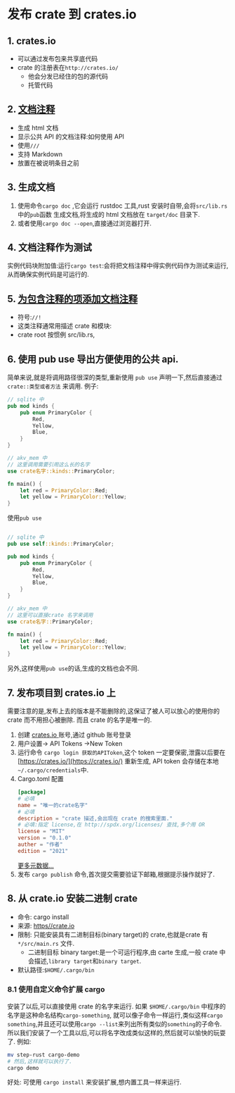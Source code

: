 # 发布 crate 到 crates.io

## 1. crates.io

- 可以通过发布包来共享底代码
- crate 的注册表在`http://crates.io/`
    - 他会分发已经住的包的源代码
    - 托管代码

## 2. [文档注释](lib.rs)

- 生成 html 文档
- 显示公共 API 的文档注释:如何使用 API
- 使用`///`
- 支持 Markdown
- 放置在被说明条目之前

## 3. 生成文档

1. 使用命令`cargo doc` ,它会运行 rustdoc 工具,rust 安装时自带,会将`src/lib.rs` 中的`pub`函数
   生成文档,将生成的 html 文档放在 `target/doc` 目录下.
2. 或者使用`cargo doc --open`,直接通过浏览器打开.

## 4. 文档注释作为测试

实例代码块附加值:运行`cargo test`:会将把文档注释中得实例代码作为测试来运行,
从而确保实例代码是可运行的.

## 5. [为包含注释的项添加文档注释](lib.rs)

- 符号:`//!`
- 这类注释通常用描述 crate 和模块:
- crate root 按惯例 src/lib.rs,

## 6. 使用 pub use 导出方便使用的公共 api.

简单来说,就是将调用路径很深的类型,重新使用 `pub use` 声明一下,然后直接通过 `crate::类型或者方法` 来调用.
例子:

```rust
// sqlite 中
pub mod kinds {
    pub enum PrimaryColor {
        Red,
        Yellow,
        Blue,
    }
}

// akv_mem 中
// 这里调用需要引用这么长的名字
use crate名字::kinds::PrimaryColor;

fn main() {
    let red = PrimaryColor::Red;
    let yellow = PrimaryColor::Yellow;
}


```

使用`pub use`

```rust

// sqlite 中
pub use self::kinds::PrimaryColor;

pub mod kinds {
    pub enum PrimaryColor {
        Red,
        Yellow,
        Blue,
    }
}

// akv_mem 中
// 这里可以直接crate 名字来调用
use crate名字::PrimaryColor;

fn main() {
    let red = PrimaryColor::Red;
    let yellow = PrimaryColor::Yellow;
}


```

另外,这样使用`pub use`的话,生成的文档也会不同.


## 7. 发布项目到 crates.io 上
需要注意的是,发布上去的版本是不能删除的,这保证了被人可以放心的使用你的 crate 而不用担心被删除.
而且 crate 的名字是唯一的.
1. 创建 [crates.io ](https://crates.io/)账号,通过 github 账号登录
2. 用户设置-> API Tokens ->New Token
3. 运行命令 `cargo login 获取的APIToken`,这个 token 一定要保密,泄露以后要在 [https://crates.io/](https://crates.io/) 重新生成,
API token 会存储在本地`~/.cargo/credentials`中.
4. Cargo.toml 配置
    ```toml
    [package]
    # 必填
    name = "唯一的crate名字"
    # 必填
    description = "crate 描述,会出现在 crate 的搜索里面."
    # 必填:指定 license,在 http://spdx.org/licenses/ 查找,多个用 OR
    license = "MIT" 
    version = "0.1.0"
    auther = "作者"
    edition = "2021"
    ```
   [更多元数据...](https://doc.rust-lang.org/cargo/reference/manifest.html)
5. 发布 `cargo publish` 命令,首次提交需要验证下邮箱,根据提示操作就好了.

## 8. 从 crate.io 安装二进制 crate
- 命令: cargo install
- 来源: [https//crate.io](https//crate.io)
- 限制: 只能安装具有二进制目标(binary target)的 crate,也就是crate 有 `*/src/main.rs` 文件.
    - 二进制目标 binary target:是一个可运行程序,由 carte 生成,一般 crate 中会描述,`library target`和`binary target`.
- 默认路径:`$HOME/.cargo/bin`

### 8.1 使用自定义命令扩展 cargo
安装了以后,可以直接使用 crate 的名字来运行.
如果 `$HOME/.cargo/bin` 中程序的名字是这种命名结构`cargo-something`,
就可以像子命令一样运行,类似这样`cargo something`,并且还可以使用`cargo --list`来列出所有类似的`something`的子命令.
所以我们安装了一个工具以后,可以将名字改成类似这样的,然后就可以愉快的玩耍了.
例如:
```bash 
mv step-rust cargo-demo
# 然后,这样就可以执行了.
cargo demo
```
好处: 可使用 `cargo install` 来安装扩展,想内置工具一样来运行.